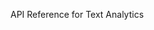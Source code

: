 <!-- 
NavPath: Text Analytics
LinkLabel: API Reference
ExternalLink: https://westus.dev.cognitive.microsoft.com/docs/services/TextAnalytics.V2.0/operations/56f30ceeeda5650db055a3c7
Weight: 15
-->

API Reference for Text Analytics
